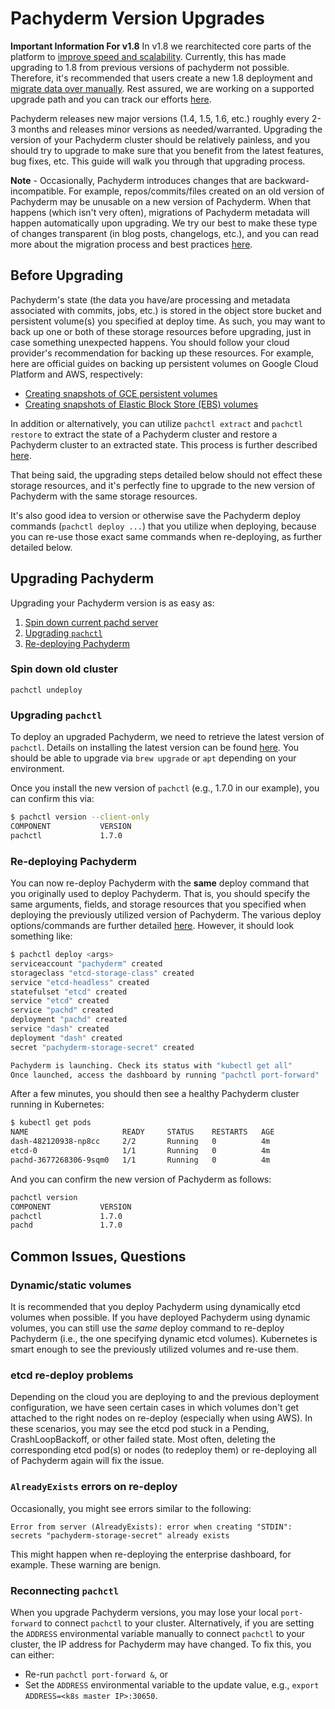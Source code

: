 # Pachyderm Version Upgrades
**Important Information For v1.8** 
In v1.8 we rearchitected core parts of the platform to [improve speed and scalability](http://www.pachyderm.io/2018/11/15/performance-improvements.html). Currently, this has made upgrading to 1.8 from previous versions of pachyderm not possible. Therefore, it's recommended that users create a new 1.8 deployment and [migrate data over manually](https://pachyderm.readthedocs.io/en/latest/deployment/migrations.html). Rest assured, we are working on a supported upgrade path and you can track our efforts [here](https://github.com/pachyderm/pachyderm/issues/3259).  

Pachyderm releases new major versions (1.4, 1.5, 1.6, etc.) roughly every 2-3 months and releases minor versions as needed/warranted. Upgrading the version of your Pachyderm cluster should be relatively painless, and you should try to upgrade to make sure that you benefit from the latest features, bug fixes, etc. This guide will walk you through that upgrading process.

**Note** - Occasionally, Pachyderm introduces changes that are backward-incompatible. For example, repos/commits/files created on an old version of Pachyderm may be unusable on a new version of Pachyderm. When that happens (which isn't very often), migrations of Pachyderm metadata will happen automatically upon upgrading. We try our best to make these type of changes transparent (in blog posts, changelogs, etc.), and you can read more about the migration process and best practices [here](migrations.html). 

## Before Upgrading

Pachyderm's state (the data you have/are processing and metadata associated with commits, jobs, etc.) is stored in the object store bucket and persistent volume(s) you specified at deploy time. As such, you may want to back up one or both of these storage resources before upgrading, just in case something unexpected happens. You should follow your cloud provider's recommendation for backing up these resources. For example, here are official guides on backing up persistent volumes on Google Cloud Platform and AWS, respectively:

- [Creating snapshots of GCE persistent volumes](https://cloud.google.com/compute/docs/disks/create-snapshots)
- [Creating snapshots of Elastic Block Store (EBS) volumes](http://docs.aws.amazon.com/AWSEC2/latest/UserGuide/ebs-creating-snapshot.html)

In addition or alternatively, you can utilize `pachctl extract` and `pachctl restore` to extract the state of a Pachyderm cluster and restore a Pachyderm cluster to an extracted state. This process is further described [here](migrations.html#backups).

That being said, the upgrading steps detailed below should not effect these storage resources, and it's perfectly fine to upgrade to the new version of Pachyderm with the same storage resources.

It's also good idea to version or otherwise save the Pachyderm deploy commands (`pachctl deploy ...`) that you utilize when deploying, because you can re-use those exact same commands when re-deploying, as further detailed below.

## Upgrading Pachyderm

Upgrading your Pachyderm version is as easy as:

1. [Spin down current pachd server](#spin-down-old-cluster)
2. [Upgrading `pachctl`](#upgrading-pachctl)
3. [Re-deploying Pachyderm](#re-deploying-pachyderm)


### Spin down old cluster

```
pachctl undeploy
```

### Upgrading `pachctl`

To deploy an upgraded Pachyderm, we need to retrieve the latest version of `pachctl`. Details on installing the latest version can be found [here](http://pachyderm.readthedocs.io/en/latest/getting_started/local_installation.html#pachctl). You should be able to upgrade via `brew upgrade` or `apt` depending on your environment.

Once you install the new version of `pachctl` (e.g., 1.7.0 in our example), you can confirm this via:

```sh
$ pachctl version --client-only
COMPONENT           VERSION
pachctl             1.7.0
```

### Re-deploying Pachyderm

You can now re-deploy Pachyderm with the **same** deploy command that you originally used to deploy Pachyderm. That is, you should specify the same arguments, fields, and storage resources that you specified when deploying the previously utilized version of Pachyderm. The various deploy options/commands are further detailed [here](deploy_intro.html). However, it should look something like:

```sh
$ pachctl deploy <args>
serviceaccount "pachyderm" created
storageclass "etcd-storage-class" created
service "etcd-headless" created
statefulset "etcd" created
service "etcd" created
service "pachd" created
deployment "pachd" created
service "dash" created
deployment "dash" created
secret "pachyderm-storage-secret" created

Pachyderm is launching. Check its status with "kubectl get all"
Once launched, access the dashboard by running "pachctl port-forward"
```

After a few minutes, you should then see a healthy Pachyderm cluster running in Kubernetes:

```sh
$ kubectl get pods
NAME                     READY     STATUS    RESTARTS   AGE
dash-482120938-np8cc     2/2       Running   0          4m
etcd-0                   1/1       Running   0          4m
pachd-3677268306-9sqm0   1/1       Running   0          4m
```

And you can confirm the new version of Pachyderm as follows:

```sh
pachctl version
COMPONENT           VERSION
pachctl             1.7.0
pachd               1.7.0
```

## Common Issues, Questions

### Dynamic/static volumes

It is recommended that you deploy Pachyderm using dynamically etcd volumes when possible. If you have deployed Pachyderm using dynamic volumes, you can still use the *same* deploy command to re-deploy Pachyderm (i.e., the one specifying dynamic etcd volumes). Kubernetes is smart enough to see the previously utilized volumes and re-use them.

### etcd re-deploy problems

Depending on the cloud you are deploying to and the previous deployment configuration, we have seen certain cases in which volumes don't get attached to the right nodes on re-deploy (especially when using AWS). In these scenarios, you may see the etcd pod stuck in a Pending, CrashLoopBackoff, or other failed state. Most often, deleting the corresponding etcd pod(s) or nodes (to redeploy them) or re-deploying all of Pachyderm again will fix the issue. 

### `AlreadyExists` errors on re-deploy

Occasionally, you might see errors similar to the following:

```
Error from server (AlreadyExists): error when creating "STDIN": secrets "pachyderm-storage-secret" already exists
```

This might happen when re-deploying the enterprise dashboard, for example. These warning are benign.

### Reconnecting `pachctl`

When you upgrade Pachyderm versions, you may lose your local `port-forward` to connect `pachctl` to your cluster. Alternatively, if you are setting the `ADDRESS` environmental variable manually to connect `pachctl` to your cluster, the IP address for Pachyderm may have changed. To fix this, you can either:

- Re-run `pachctl port-forward &`, or
- Set the `ADDRESS` environmental variable to the update value, e.g., `export ADDRESS=<k8s master IP>:30650`.

